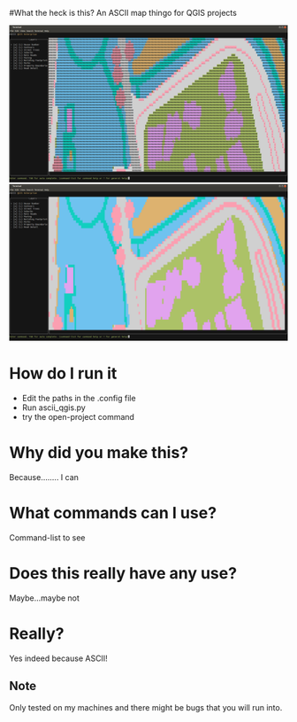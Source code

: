 #What the heck is this?
An ASCII map thingo for QGIS projects

![](https://raw.githubusercontent.com/NathanW2/ascii_qgis/gh-pages/images/newrender.png)
![](https://raw.githubusercontent.com/NathanW2/ascii_qgis/gh-pages/images/newrender2.png)

# How do I run it
- Edit the paths in the .config file
- Run ascii_qgis.py
- try the open-project command

# Why did you make this?
Because........ I can

# What commands can I use?
Command-list to see

# Does this really have any use?
Maybe...maybe not

# Really?
Yes indeed because ASCII!

## Note

Only tested on my machines and there might be bugs that you will run into.
